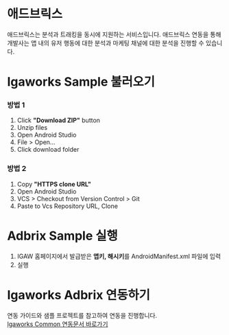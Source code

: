 # 애드브릭스
애드브릭스는 분석과 트래킹을 동시에 지원하는 서비스입니다. 애드브릭스 연동을 통해 개발사는 앱 내의 유저 행동에 대한 분석과 마케팅 채널에 대한 분석을 진행할 수 있습니다.

# Igaworks Sample 불러오기
### 방법 1
1. Click **"Download ZIP"** button
1. Unzip files
1. Open Android Studio
1. File > Open...
1. Click download folder

### 방법 2
1. Copy **"HTTPS clone URL"**
1. Open Android Studio
1. VCS > Checkout from Version Control > Git
1. Paste to Vcs Repository URL, Clone

# Adbrix Sample 실행
1. IGAW 홈페이지에서 발급받은 **앱키, 해시키**를 AndroidManifest.xml 파일에 입력
1. 실행

# Igaworks Adbrix 연동하기
연동 가이드와 샘플 프로젝트를 참고하여 연동을 진행합니다. </br>
<a href="http://help.igaworks.com/hc/ko/3_3/Content/Article/adbrix_aos" target="_blank">Igaworks Common 연동문서 바로가기</a>
